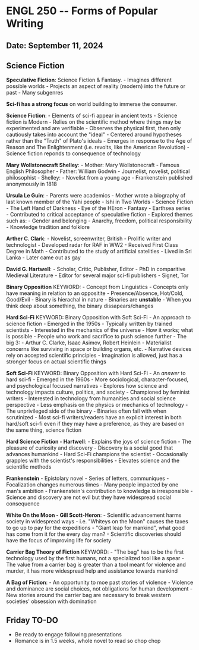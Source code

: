 # ENGL 250 -- Forms of Popular Writing

## Date: September 11, 2024

## Science Fiction

**Speculative Fiction**: Science Fiction & Fantasy.
    - Imagines different possible worlds
    - Projects an aspect of reality (modern) into the future or past
    - Many subgenres

**Sci-fi has a strong focus** on world building to immerse the consumer.

**Science Fiction**:
    - Elements of sci-fi appear in ancient texts
    - Science fiction is Modern
        - Relies on the scientific method where things may be experimented and are verifiable
            - Observes the physical first, then only cautiously takes into account the "ideal"
            - Centered around hypotheses rather than the "Truth" of Plato's ideals
        - Emerges in response to the Age of Reason and The Enlightenment (i.e. revolts, like the American Revolution)
    - Science fiction reponds to consequence of technology

**Mary Wollstonecraft Shelley**:
    - Mother: Mary Wollstonecraft
        - Famous English Philosopher
    - Father: William Godwin
        - Journelist, novelist, political philosophist
    - Shelley:
        - Novelist from a young age
        - Frankenstein published anonymously in 1818

**Ursula Le Guin**:
    - Parents were academics
    - Mother wrote a biography of last known member of the Yahi people
        - Ishi in Two Worlds
    - Science Fiction
        - The Left Hand of Darkness
        - Eye of the HEron
    - Fantasy
        - Earthsea series
    - Contributed to critical acceptance of speculative fiction
    - Explored themes such as:
        - Gender and belonging 
        - Anarchy, freedom, political responsibility
        - Knowledge tradition and folklore

**Arther C. Clark**:
    - Novelist, screenwriter, British
    - Prolific writer and technologist
        - Developed radar for RAF in WW2
        - Received First Class Degree in Math
        - Contributed to the study of artificial satelities
    - Lived in Sri Lanka
        - Later came out as gay

**David G. Hartwell**:
    - Scholar, Critic, Publisher, Editor
    - PhD in comparitive Medieval Literature
    - Editor for several major sci-fi publishers
        - Signet, Tor
    
**Binary Opposition** KEYWORD:
    - Concept from Linguistics
    - Concepts only have meaning in relation to an oppositite
        - Presence/Absence, Hot/Cold, Good/Evil
    - Binary is hierachal in nature
    - Binaries are **unstable**
        - When you think deep about something, the binary dissapears/changes

**Hard Sci-Fi** KEYWORD: Binary Opposition with Soft Sci-Fi
    - An approach to science fiction
    - Emerged in the 1950s
        - Typically written by trained scientists
    - Interested in the mechanics of the universe
        - How it works; what is possible
    - People who work and sacrifice to push science further
    - The big 3:
        - Arthur C. Clarke, Isaac Asimov, Robert Heinlein
    - Materialist concerns like surviving in space or building organs, etc.
    - Narrative devices rely on accepted scientific principles
    - Imagination is allowed, just has a stronger focus on actual scientific things

**Soft Sci-Fi** KEYWORD: Binary Opposition with Hard Sci-Fi
    - An *answer* to hard sci-fi
    - Emerged in the 1960s
    - More sociological, character-focused, and psychological focused narratives
        - Explores how science and technology impacts culture, politics, and society
    - Championed by feminist writers
    - Interested in technology from humanities and social science perspective
    - Less emphasis on the physics or mechanics of technology
    - The unprivileged side of the binary
        - Binaries often fail with when scrutinized
        - Most sci-fi writers/readers have an explicit interest in both hard/soft sci-fi even if they may have a preference, as they are based on the same thing, science fiction

**Hard Science Fiction - Hartwell**:
    - Explains the joys of science fiction
        - The pleasure of curiosity and discovery
            - Discovery is a social good that advances humankind
    - Hard Sci-Fi champions the scientist
        - Occasionally grapples with the scientist's responsibilities
        - Elevates science and the scientific methods

**Frankenstein**
    - Epistolary novel
        - Series of letters, communiques
    - Focalization changes numerous times
        - Many people impacted by one man's ambition
    - Frankenstein's contribution to knowledge is irresponsible
    - Science and discovery are not evil but they have widespread social consequence
    
**White On the Moon - Gill Scott-Heron**:
    - Scientific advancement harms society in widespread ways
        - i.e. "Whiteys on the Moon" causes the taxes to go up to pay for the expeditions
    - "Giant leap for mankind", what good has come from it for the every day man?
    - Scientific discoveries should have the focus of improving life for society

**Carrier Bag Theory of Fiction** KEYWORD:
    - "The bag" has to be the first technology used by the first humans, not a specialized tool like a spear
    - The value from a carrier bag is greater than a tool meant for violence and murder, it has more widespread help and assistance towards mankind

**A Bag of Fiction**:
    - An opportunity to moe past stories of violence
    - Violence and dominance are social choices, not obligations for human development
    - New stories around the carrier bag are necessary to break western societies' obsession with domination

## Friday TO-DO

- Be ready to engage following presentations
- Romance is in 1.5 weeks, whole novel to read so chop chop
